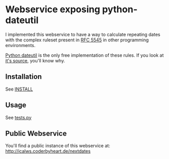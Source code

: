 # Webservice exposing python-dateutil

I implemented this webservice to have a way to calculate repeating dates with the complex 
ruleset present in [RFC 5545](https://tools.ietf.org/html/rfc5545) in other programming 
environments.

[Python dateutil](http://labix.org/python-dateutil) is the only free implementation of 
these rules. If you look at [it's source](https://github.com/paxan/python-dateutil/blob/patches-for-1.5/dateutil/rrule.py#L229), 
you'll know why.

## Installation

See [INSTALL](INSTALL)

## Usage

See [tests.py](tests.py)

## Public Webservice

You'll find a public instance of this webservice at: http://icalws.coderbyheart.de/nextdates
